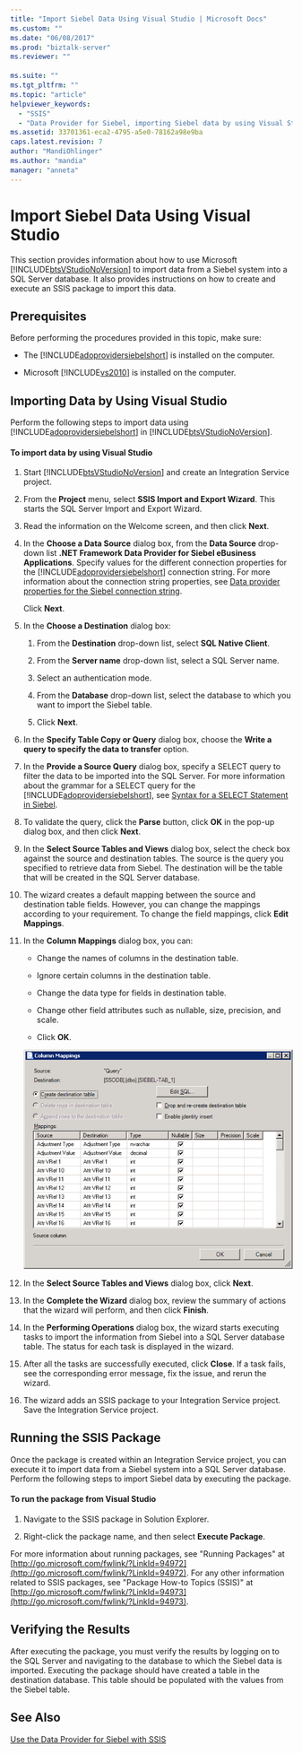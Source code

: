 ```yaml
---
title: "Import Siebel Data Using Visual Studio | Microsoft Docs"
ms.custom: ""
ms.date: "06/08/2017"
ms.prod: "biztalk-server"
ms.reviewer: ""

ms.suite: ""
ms.tgt_pltfrm: ""
ms.topic: "article"
helpviewer_keywords: 
  - "SSIS"
  - "Data Provider for Siebel, importing Siebel data by using Visual Studio"
ms.assetid: 33701361-eca2-4795-a5e0-78162a98e9ba
caps.latest.revision: 7
author: "MandiOhlinger"
ms.author: "mandia"
manager: "anneta"
---
```

# Import Siebel Data Using Visual Studio
This section provides information about how to use Microsoft [!INCLUDE[btsVStudioNoVersion](../../includes/btsvstudionoversion-md.md)] to import data from a Siebel system into a SQL Server database. It also provides instructions on how to create and execute an SSIS package to import this data.  
  
## Prerequisites  
 Before performing the procedures provided in this topic, make sure:  
  
-   The [!INCLUDE[adoprovidersiebelshort](../../includes/adoprovidersiebelshort-md.md)] is installed on the computer.  
  
-   Microsoft [!INCLUDE[vs2010](../../includes/vs2010-md.md)] is installed on the computer.  
  
## Importing Data by Using Visual Studio  
 Perform the following steps to import data using [!INCLUDE[adoprovidersiebelshort](../../includes/adoprovidersiebelshort-md.md)] in [!INCLUDE[btsVStudioNoVersion](../../includes/btsvstudionoversion-md.md)].  
  
#### To import data by using Visual Studio  
  
1.  Start [!INCLUDE[btsVStudioNoVersion](../../includes/btsvstudionoversion-md.md)] and create an Integration Service project.  
  
2.  From the **Project** menu, select **SSIS Import and Export Wizard**. This starts the SQL Server Import and Export Wizard.  
  
3.  Read the information on the Welcome screen, and then click **Next**.  
  
4.  In the **Choose a Data Source** dialog box, from the **Data Source** drop-down list **.NET Framework Data Provider for Siebel eBusiness Applications**. Specify values for the different connection properties for the [!INCLUDE[adoprovidersiebelshort](../../includes/adoprovidersiebelshort-md.md)] connection string. For more information about the connection string properties, see [Data provider properties for the Siebel connection string](../../adapters-and-accelerators/adapter-siebel/data-provider-properties-for-the-siebel-connection-string.md).  
  
     Click **Next**.  
  
5.  In the **Choose a Destination** dialog box:  
  
    1.  From the **Destination** drop-down list, select **SQL Native Client**.  
  
    2.  From the **Server name** drop-down list, select a SQL Server name.  
  
    3.  Select an authentication mode.  
  
    4.  From the **Database** drop-down list, select the database to which you want to import the Siebel table.  
  
    5.  Click **Next**.  
  
6.  In the **Specify Table Copy or Query** dialog box, choose the **Write a query to specify the data to transfer** option.  
  
7.  In the **Provide a Source Query** dialog box, specify a SELECT query to filter the data to be imported into the SQL Server. For more information about the grammar for a SELECT query for the [!INCLUDE[adoprovidersiebelshort](../../includes/adoprovidersiebelshort-md.md)], see [Syntax for a SELECT Statement in Siebel](../../adapters-and-accelerators/adapter-siebel/syntax-for-a-select-statement-in-siebel.md).  
  
8.  To validate the query, click the **Parse** button, click **OK** in the pop-up dialog box, and then click **Next**.  
  
9. In the **Select Source Tables and Views** dialog box, select the check box against the source and destination tables. The source is the query you specified to retrieve data from Siebel. The destination will be the table that will be created in the SQL Server database.  
  
10. The wizard creates a default mapping between the source and destination table fields. However, you can change the mappings according to your requirement. To change the field mappings, click **Edit Mappings**.  
  
11. In the **Column Mappings** dialog box, you can:  
  
    -   Change the names of columns in the destination table.  
  
    -   Ignore certain columns in the destination table.  
  
    -   Change the data type for fields in destination table.  
  
    -   Change other field attributes such as nullable, size, precision, and scale.  
  
    -   Click **OK**.  
  
     ![Column mappings between Siebel and SQL table](../../adapters-and-accelerators/adapter-siebel/media/a3047801-3fa6-496b-91d8-3888dfbb0169.gif "a3047801-3fa6-496b-91d8-3888dfbb0169")  
  
12. In the **Select Source Tables and Views** dialog box, click **Next**.  
  
13. In the **Complete the Wizard** dialog box, review the summary of actions that the wizard will perform, and then click **Finish**.  
  
14. In the **Performing Operations** dialog box, the wizard starts executing tasks to import the information from Siebel into a SQL Server database table. The status for each task is displayed in the wizard.  
  
15. After all the tasks are successfully executed, click **Close**. If a task fails, see the corresponding error message, fix the issue, and rerun the wizard.  
  
16. The wizard adds an SSIS package to your Integration Service project. Save the Integration Service project.  
  
## Running the SSIS Package  
 Once the package is created within an Integration Service project, you can execute it to import data from a Siebel system into a SQL Server database. Perform the following steps to import Siebel data by executing the package.  
  
#### To run the package from Visual Studio  
  
1.  Navigate to the SSIS package in Solution Explorer.  
  
2.  Right-click the package name, and then select **Execute Package**.  
  
 For more information about running packages, see "Running Packages" at [http://go.microsoft.com/fwlink/?LinkId=94972](http://go.microsoft.com/fwlink/?LinkId=94972). For any other information related to SSIS packages, see "Package How-to Topics (SSIS)" at [http://go.microsoft.com/fwlink/?LinkId=94973](http://go.microsoft.com/fwlink/?LinkId=94973).  
  
## Verifying the Results  
 After executing the package, you must verify the results by logging on to the SQL Server and navigating to the database to which the Siebel data is imported. Executing the package should have created a table in the destination database. This table should be populated with the values from the Siebel table.  
  
## See Also  
 [Use the Data Provider for Siebel with SSIS](../../adapters-and-accelerators/adapter-siebel/use-the-data-provider-for-siebel-with-ssis.md)